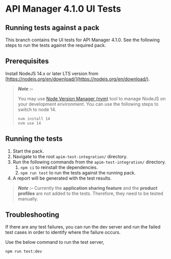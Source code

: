 # API Manager 4.1.0 UI Tests

## Running tests against a pack

This branch contains the UI tests for API Manager 4.1.0. See the following steps to run the tests against the required pack.

## Prerequisites

Install NodeJS 14.x or later LTS version from [https://nodejs.org/en/download/](https://nodejs.org/en/download/).

> **_Note :-_**
>
> You may use [Node Version Manager (nvm)](https://github.com/nvm-sh/nvm) tool to manage NodeJS on your development environment. You can use the following steps to switch to node 14.
> ```
> nvm install 14
> nvm use 14
> ```

## Running the tests

1. Start the pack.
2. Navigate to the root `apim-test-integration/` directory.
3. Run the following commands from the `apim-test-integration/` directory.
   1. `npm ci` to reinstall the dependencies.
   2. `npm run test` to run the tests against the running pack.
4. A report will be generated with the test results.

> **_Note :-_**
>  Currently the **application sharing feature** and the **product profiles** are not added to the tests. Therefore, they need to be tested manually.

## Troubleshooting

If there are any test failures, you can run the dev server and run the failed test cases in order to identify where the failure occurs.

Use the below command to run the test server,

```
npm run test:dev
```
